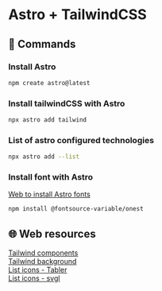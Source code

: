 # Astro + TailwindCSS

## 🚀 Commands

### Install Astro

```sh
npm create astro@latest
```

### Install tailwindCSS with Astro

```sh
npx astro add tailwind
```

### List of astro configured technologies

```sh
npx astro add --list
```

### Install font with Astro

[Web to install Astro fonts](https://fontsource.org/)
```sh
npm install @fontsource-variable/onest
```

## 🌐 Web resources
<a href="https://flowbite.com/" target="_blank">Tailwind components</a><br/>
<a href="https://bg.ibelick.com/" target="_blank">Tailwind background</a><br/>
<a href="https://tabler.io/icons" target="_blank">List icons - Tabler</a><br/>
<a href="https://svgl.app/" target="_blank">List icons - svgl</a><br/>




